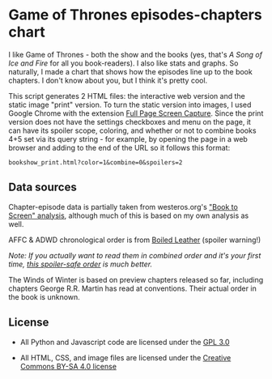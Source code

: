 # Game of Thrones episodes-chapters chart

I like Game of Thrones - both the show and the books (yes, that's *A Song of Ice and Fire* for all you book-readers). I also like stats and graphs. So naturally, I made a chart that shows how the episodes line up to the book chapters. I don't know about you, but I think it's pretty cool.

This script generates 2 HTML files: the interactive web version and the static image "print" version. To turn the static version into images, I used Google Chrome with the extension [Full Page Screen Capture](https://chrome.google.com/webstore/detail/full-page-screen-capture/fdpohaocaechififmbbbbbknoalclacl). Since the print version does not have the settings checkboxes and menu on the page, it can have its spoiler scope, coloring, and whether or not to combine books 4+5 set via its query string - for example, by opening the page in a web browser and adding to the end of the URL so it follows this format:

```
bookshow_print.html?color=1&combine=0&spoilers=2
```

## Data sources

Chapter-episode data is partially taken from westeros.org's ["Book to Screen" analysis](http://www.westeros.org/GoT/Episodes/), although much of this is based on my own analysis as well.

AFFC & ADWD chronological order is from [Boiled Leather](http://boiledleather.com/post/24543217702/a-proposed-a-feast-for-crows-a-dance-with-dragons) (spoiler warning!)

*Note: If you actually want to read them in combined order and it's your first time, [this spoiler-safe order](http://boiledleather.com/post/25902554148/a-new-reader-friendly-combined-reading-order-for-a) is much better.*

The Winds of Winter is based on preview chapters released so far, including chapters George R.R. Martin has read at conventions. Their actual order in the book is unknown.

## License

* All Python and Javascript code are licensed under the [GPL 3.0](http://www.gnu.org/licenses/)

* All HTML, CSS, and image files are licensed under the [Creative Commons BY-SA 4.0 license](http://creativecommons.org/licenses/by-sa/4.0/)

